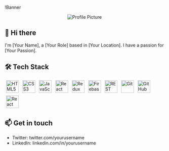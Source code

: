 !Banner

<p align="center">
  <img src="profile_picture.png" alt="Profile Picture" />
</p>

## 👋 Hi there

I'm [Your Name], a [Your Role] based in [Your Location]. I have a passion for [Your Passion].

## 🛠️ Tech Stack

<p>
  <img alt="HTML5" src="html_logo.png" height="40" style="vertical-align:top; margin:4px">
  <img alt="CSS3" src="css_logo.png" height="40" style="vertical-align:top; margin:4px">
  <img alt="JavaScript" src="javascript_logo.png" height="40" style="vertical-align:top; margin:4px">
  <img alt="React" src="react_logo.png" height="40" style="vertical-align:top; margin:4px">
  <img alt="Redux Toolkit" src="redux_toolkit_logo.png" height="40" style="vertical-align:top; margin:4px">
  <img alt="Firebase" src="firebase_logo.png" height="40" style="vertical-align:top; margin:4px">
  <img alt="REST API" src="restapi_logo.png" height="40" style="vertical-align:top; margin:4px">
  <img alt="Git" src="git_logo.png" height="40" style="vertical-align:top; margin:4px">
  <img alt="GitHub" src="github_logo.png" height="40" style="vertical-align:top; margin:4px">
  <img alt="React Router" src="react_router_logo.png" height="40" style="vertical-align:top; margin:4px">
</p>

## 📫 Get in touch

- Twitter: twitter.com/yourusername
- LinkedIn: linkedin.com/in/yourusername
